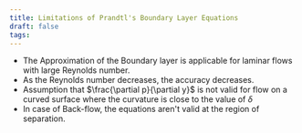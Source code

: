 ```yaml
---
title: Limitations of Prandtl's Boundary Layer Equations
draft: false
tags:
---
```


- The Approximation of the Boundary layer is applicable for laminar flows with large Reynolds number. 
- As the Reynolds number decreases, the accuracy decreases.
- Assumption that $\frac{\partial p}{\partial y}$  is not valid for flow on a curved surface where the curvature is close to the value of $\delta$
- In case of Back-flow, the equations aren't valid at the region of separation. 



